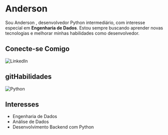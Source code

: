 # Anderson

Sou Anderson , desenvolvedor Python intermediário, com interesse especial em **Engenharia de Dados**. Estou sempre buscando aprender novas tecnologias e melhorar minhas habilidades como desenvolvedor.

##  Conecte-se Comigo
![LinkedIn](https://img.shields.io/badge/LinkedIn-000?style=for-the-badge&logo=linkedin&logoColor=0E76A8)

## gitHabilidades

![Python](https://img.shields.io/badge/python-3670A0?style=for-the-badge&logo=python&logoColor=ffdd54)
##  Interesses

- Engenharia de Dados
- Análise de Dados
- Desenvolvimento Backend com Python